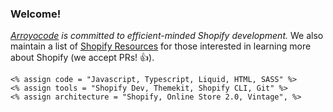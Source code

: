 ### Welcome!
<p><em><a href="https://www.arroyocode.com">Arroyocode</a> is committed to efficient-minded Shopify development.</em> We also maintain a list of <a href="https://github.com/arroyocode/shopify-resources">Shopify Resources</a> for those interested in learning more about Shopify (we accept PRs! 👍).</p>

```liquid
<% assign code = "Javascript, Typescript, Liquid, HTML, SASS" %>
<% assign tools = "Shopify Dev, Themekit, Shopify CLI, Git" %>
<% assign architecture = "Shopify, Online Store 2.0, Vintage", %>
```
